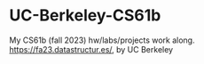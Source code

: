 # UC-Berkeley-CS61b
My CS61b (fall 2023) hw/labs/projects work along. https://fa23.datastructur.es/, by UC Berkeley 
